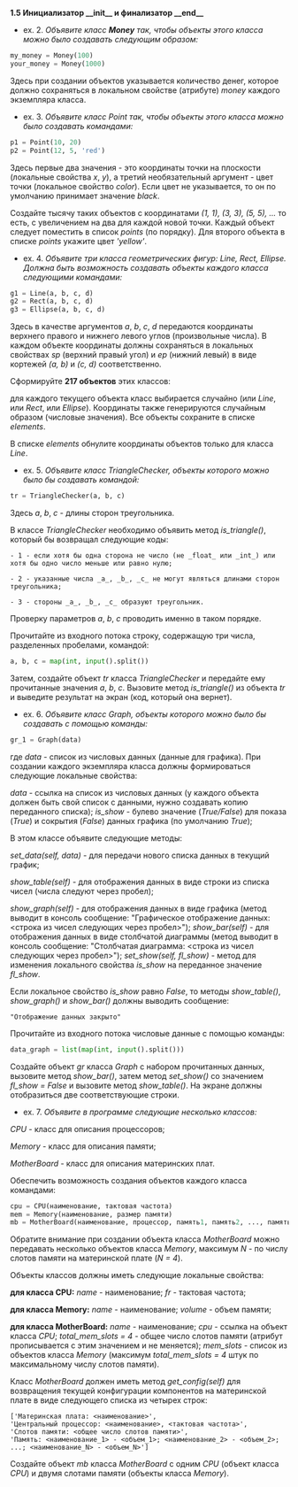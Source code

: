 **1.5 Инициализатор \_\_init\_\_ и финализатор \_\_end\_\_**
- ex. 2. _Объявите класс __Money__ так, чтобы объекты этого класса можно было создавать следующим образом:_
```python
my_money = Money(100)
your_money = Money(1000)
```

Здесь при создании объектов указывается количество денег, которое должно сохраняться в локальном свойстве (атрибуте) _money_ каждого экземпляра класса.

- ex. 3. _Объявите класс Point так, чтобы объекты этого класса можно было создавать командами:_
```python
p1 = Point(10, 20)
p2 = Point(12, 5, 'red')
```

Здесь первые два значения - это координаты точки на плоскости (локальные свойства _x_, _y_), а третий необязательный аргумент - цвет точки (локальное свойство _color_). Если цвет не указывается, то он по умолчанию принимает значение _black_.

Создайте тысячу таких объектов с координатами _(1, 1), (3, 3), (5, 5), ..._ то есть, с увеличением на два для каждой новой точки. Каждый объект следует поместить в список _points_ (по порядку). Для второго объекта в списке _points_ укажите цвет _'yellow'_.

- ex. 4. _Объявите три класса геометрических фигур: Line, Rect, Ellipse. Должна быть возможность создавать объекты каждого класса следующими командами:_
```python
g1 = Line(a, b, c, d)
g2 = Rect(a, b, c, d)
g3 = Ellipse(a, b, c, d)
```

Здесь в качестве аргументов _a_, _b_, _c_, _d_ передаются координаты верхнего правого и нижнего левого углов (произвольные числа). В каждом объекте координаты должны сохраняться в локальных свойствах _sp_ (верхний правый угол) и _ep_ (нижний левый) в виде кортежей _(a, b)_ и _(c, d)_ соответственно.

Сформируйте __217 объектов__ этих классов:

для каждого текущего объекта класс выбирается случайно (или _Line_, или _Rect_, или _Ellipse_). Координаты также генерируются случайным образом (числовые значения). Все объекты сохраните в списке _elements_.

В списке _elements_ обнулите координаты объектов только для класса _Line_.

- ex. 5. _Объявите класс TriangleChecker, объекты которого можно было бы создавать командой:_
```python
tr = TriangleChecker(a, b, c)
```

Здесь _a_, _b_, _c_ - длины сторон треугольника.

В классе _TriangleChecker_ необходимо объявить метод _is_triangle()_, который бы возвращал следующие коды:

    - 1 - если хотя бы одна сторона не число (не _float_ или _int_) или хотя бы одно число меньше или равно нулю;

    - 2 - указанные числа _a_, _b_, _c_ не могут являться длинами сторон треугольника;

    - 3 - стороны _a_, _b_, _c_ образуют треугольник.

Проверку параметров _a_, _b_, _c_ проводить именно в таком порядке.

Прочитайте из входного потока строку, содержащую три числа, разделенных пробелами, командой:
```python
a, b, c = map(int, input().split())
```

Затем, создайте объект _tr_ класса _TriangleChecker_ и передайте ему прочитанные значения _a_, _b_, _c_. Вызовите метод _is_triangle()_ из объекта _tr_ и выведите результат на экран (код, который она вернет).

- ex. 6. _Объявите класс Graph, объекты которого можно было бы создавать с помощью команды:_
```python
gr_1 = Graph(data)
```

где _data_ - список из числовых данных (данные для графика). При создании каждого экземпляра класса должны формироваться следующие локальные свойства:

_data_ - ссылка на список из числовых данных (у каждого объекта должен быть свой список с данными, нужно создавать копию переданного списка);
_is_show_ - булево значение (_True/False_) для показа (_True_) и сокрытия (_False_) данных графика (по умолчанию _True_);

В этом классе объявите следующие методы:

_set_data(self, data)_ - для передачи нового списка данных в текущий график;

_show_table(self)_ - для отображения данных в виде строки из списка чисел (числа следуют через пробел);

_show_graph(self)_ - для отображения данных в виде графика (метод выводит в консоль сообщение: "Графическое отображение данных: <строка из чисел следующих через пробел>");
_show_bar(self)_ - для отображения данных в виде столбчатой диаграммы (метод выводит в консоль сообщение: "Столбчатая диаграмма: <строка из чисел следующих через пробел>");
_set_show(self, fl_show)_ - метод для изменения локального свойства _is_show_ на переданное значение _fl_show_.

Если локальное свойство _is_show_ равно _False_, то методы _show_table()_, _show_graph()_ и _show_bar()_ должны выводить сообщение:

```
"Отображение данных закрыто"
```
Прочитайте из входного потока числовые данные с помощью команды:
```python
data_graph = list(map(int, input().split()))
```

Создайте объект _gr_ класса _Graph_ с набором прочитанных данных, вызовите метод _show_bar()_, затем метод _set_show()_ со значением _fl_show = False_ и вызовите метод _show_table()_. На экране должны отобразиться две соответствующие строки.

- ex. 7. _Объявите в программе следующие несколько классов:_

_CPU_ - класс для описания процессоров;

_Memory_ - класс для описания памяти;

_MotherBoard_ - класс для описания материнских плат.


Обеспечить возможность создания объектов каждого класса командами:
```python
cpu = CPU(наименование, тактовая частота)
mem = Memory(наименование, размер памяти)
mb = MotherBoard(наименование, процессор, память1, память2, ..., памятьN)
```
Обратите внимание при создании объекта класса _MotherBoard_ можно передавать несколько объектов класса _Memory_, максимум _N_ - по числу слотов памяти на материнской плате (_N = 4_).

Объекты классов должны иметь следующие локальные свойства:

**для класса CPU:** _name_ - наименование; _fr_ - тактовая частота;

**для класса Memory:** _name_ - наименование; _volume_ - объем памяти;

**для класса MotherBoard:** _name_ - наименование; _cpu_ - ссылка на объект класса _CPU_; _total_mem_slots = 4_ - общее число слотов памяти (атрибут прописывается с этим значением и не меняется); _mem_slots_ - список из объектов класса _Memory_ (максимум _total_mem_slots = 4_ штук по максимальному числу слотов памяти).

Класс _MotherBoard_ должен иметь метод _get_config(self)_ для возвращения текущей конфигурации компонентов на материнской плате в виде следующего списка из четырех строк:
```
['Материнская плата: <наименование>',
'Центральный процессор: <наименование>, <тактовая частота>',
'Слотов памяти: <общее число слотов памяти>',
'Память: <наименование_1> - <объем_1>; <наименование_2> - <объем_2>; ...; <наименование_N> - <объем_N>']
```
Создайте объект _mb_ класса _MotherBoard_ с одним _CPU_ (объект класса _CPU_) и двумя слотами памяти (объекты класса _Memory_).
